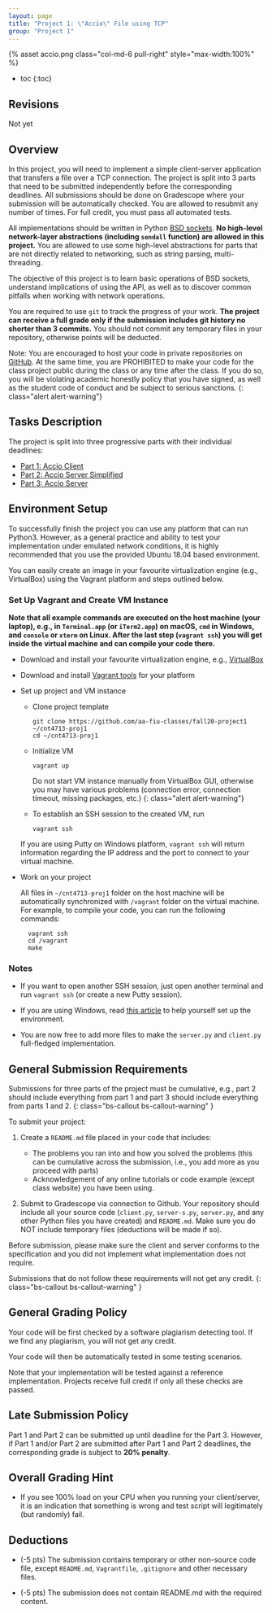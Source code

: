```yaml
---
layout: page
title: "Project 1: \"Accio\" File using TCP"
group: "Project 1"
---
```


{% asset accio.png class="col-md-6 pull-right" style="max-width:100%" %}

* toc
{:toc}


## Revisions

Not yet

## Overview

In this project, you will need to implement a simple client-server application that transfers a file over a TCP connection.
The project is split into 3 parts that need to be submitted independently before the corresponding deadlines.
All submissions should be done on Gradescope where your submission will be automatically checked.
You are allowed to resubmit any number of times.
For full credit, you must pass all automated tests.

All implementations should be written in Python [BSD sockets](http://en.wikipedia.org/wiki/Berkeley_sockets).
**No high-level network-layer abstractions (including `sendall` function) are allowed in this project.**
You are allowed to use some high-level abstractions for parts that are not directly related to networking, such as string parsing, multi-threading.

The objective of this project is to learn basic operations of BSD sockets, understand implications of using the API, as well as to discover common pitfalls when working with network operations.

You are required to use `git` to track the progress of your work. **The project can receive a full grade only if the submission includes git history no shorter than 3 commits.**
You should not commit any temporary files in your repository, otherwise points will be deducted.

Note: You are encouraged to host your code in private repositories on [GitHub](https://github.com/).  At the same time, you are PROHIBITED to make your code for the class project public during the class or any time after the class.  If you do so, you will be violating academic honestly policy that you have signed, as well as the student code of conduct and be subject to serious sanctions.
{: class="alert alert-warning"}

## Tasks Description

The project is split into three progressive parts with their individual deadlines:

- [Part 1: Accio Client](project-1-accio-client.html)
- [Part 2: Accio Server Simplified](project-1-accio-server-simplified.html)
- [Part 3: Accio Server](project-1-accio-server.html)

## Environment Setup

To successfully finish the project you can use any platform that can run Python3.  However, as a general practice and ability to test your implementation under emulated network conditions, it is highly recommended that you use the provided Ubuntu 18.04 based environment.

You can easily create an image in your favourite virtualization engine (e.g., VirtualBox) using the Vagrant platform and steps outlined below.

### Set Up Vagrant and Create VM Instance

**Note that all example commands are executed on the host machine (your laptop), e.g., in `Terminal.app` (or `iTerm2.app`) on macOS, `cmd` in Windows, and `console` or `xterm` on Linux.  After the last step (`vagrant ssh`) you will get inside the virtual machine and can compile your code there.**

- Download and install your favourite virtualization engine, e.g., [VirtualBox](https://www.virtualbox.org/wiki/Downloads)

- Download and install [Vagrant tools](https://www.vagrantup.com/downloads.html) for your platform

- Set up project and VM instance

  * Clone project template

        git clone https://github.com/aa-fiu-classes/fall20-project1 ~/cnt4713-proj1
        cd ~/cnt4713-proj1

  * Initialize VM

        vagrant up

    Do not start VM instance manually from VirtualBox GUI, otherwise you may have various problems (connection error, connection timeout, missing packages, etc.)
    {: class="alert alert-warning"}

  * To establish an SSH session to the created VM, run

        vagrant ssh

  If you are using Putty on Windows platform, `vagrant ssh` will return information regarding the IP address and the port to connect to your virtual machine.

- Work on your project

  All files in `~/cnt4713-proj1` folder on the host machine will be automatically synchronized with `/vagrant` folder on the virtual machine.  For example, to compile your code, you can run the following commands:

        vagrant ssh
        cd /vagrant
        make

### Notes

* If you want to open another SSH session, just open another terminal and run `vagrant ssh` (or create a new Putty session).

* If you are using Windows, read [this article](http://www.sitepoint.com/getting-started-vagrant-windows/) to help yourself set up the environment.

* You are now free to add more files to make the `server.py` and `client.py` full-fledged implementation.

## General Submission Requirements

Submissions for three parts of the project must be cumulative, e.g., part 2 should include everything from part 1 and part 3 should include everything from parts 1 and 2.
{: class="bs-callout bs-callout-warning" }

To submit your project:

1. Create a `README.md` file placed in your code that includes:

    * The problems you ran into and how you solved the problems (this can be cumulative across the submission, i.e., you add more as you proceed with parts)
    * Acknowledgement of any online tutorials or code example (except class website) you have been using.

2. Submit to Gradescope via connection to Github. Your repository should include all your source code (`client.py`, `server-s.py`, `server.py`, and any other Python files you have created) and `README.md`. Make sure you do NOT include temporary files (deductions will be made if so).

Before submission, please make sure the client and server conforms to the specification and you did not implement what implementation does not require.

Submissions that do not follow these requirements will not get any credit.
{: class="bs-callout bs-callout-warning" }

## General Grading Policy

Your code will be first checked by a software plagiarism detecting tool.
If we find any plagiarism, you will not get any credit.

Your code will then be automatically tested in some testing scenarios.

Note that your implementation will be tested against a reference implementation. Projects receive full credit if only all these checks are passed.

## Late Submission Policy

Part 1 and Part 2 can be submitted up until deadline for the Part 3.
However, if Part 1 and/or Part 2 are submitted after Part 1 and Part 2 deadlines, the corresponding grade is subject to **20% penalty**.

## Overall Grading Hint

- If you see 100% load on your CPU when you running your client/server, it is an indication that something is wrong and test script will legitimately (but randomly) fail.

## Deductions

- (-5 pts) The submission contains temporary or other non-source code file, except `README.md`, `Vagrantfile`, `.gitignore` and other necessary files.

- (-5 pts) The submission does not contain README.md with the required content.
